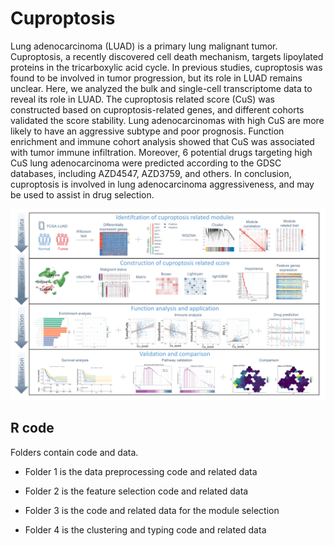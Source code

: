 # Cuproptosis
Lung adenocarcinoma (LUAD) is a primary lung malignant tumor. Cuproptosis, a recently discovered cell death mechanism, targets lipoylated proteins in the tricarboxylic acid cycle. In previous studies, cuproptosis was found to be involved in tumor progression, but its role in LUAD remains unclear. Here, we analyzed the bulk and single-cell transcriptome data to reveal its role in LUAD. The cuproptosis related score (CuS) was constructed based on cuproptosis-related genes, and different cohorts validated the score stability. Lung adenocarcinomas with high CuS are more likely to have an aggressive subtype and poor prognosis. Function enrichment and immune cohort analysis showed that CuS was associated with tumor immune infiltration. Moreover, 6 potential drugs targeting high CuS lung adenocarcinoma were predicted according to the GDSC databases, including AZD4547, AZD3759, and others. In conclusion, cuproptosis is involved in lung adenocarcinoma aggressiveness, and may be used to assist in drug selection.

![workflow-01](https://github.com/Hit-Master/Cuproptosis/blob/main/Figure/Figure%201.png)

## R code
Folders contain code and data.

* Folder 1 is the data preprocessing code and related data

* Folder 2 is the feature selection code and related data

* Folder 3 is the code and related data for the module selection

* Folder 4 is the clustering and typing code and related data

